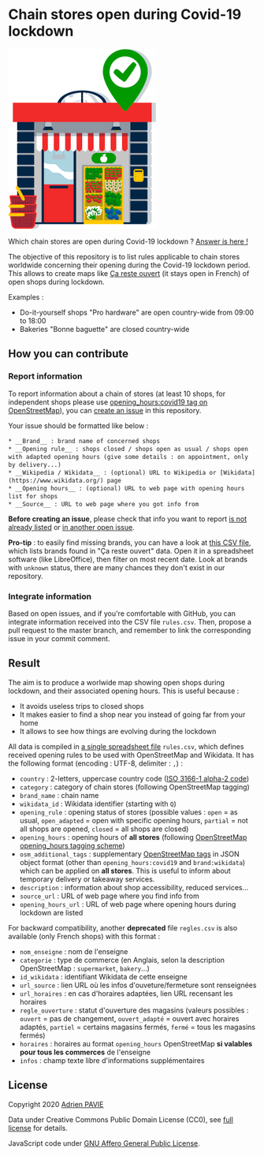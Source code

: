 # Chain stores open during Covid-19 lockdown

![Logo](images/logo.png)

Which chain stores are open during Covid-19 lockdown ? [Answer is here !](rules.csv)

The objective of this repository is to list rules applicable to chain stores worldwide concerning their opening during the Covid-19 lockdown period. This allows to create maps like [Ça reste ouvert](https://caresteouvert.fr) (it stays open in French) of open shops during lockdown.

Examples :

* Do-it-yourself shops "Pro hardware" are open country-wide from 09:00 to 18:00
* Bakeries "Bonne baguette" are closed country-wide


## How you can contribute

### Report information

To report information about a chain of stores (at least 10 shops, for independent shops please use [opening_hours:covid19 tag on OpenStreetMap](https://wiki.openstreetmap.org/wiki/Key:opening_hours:covid19)), you can [create an issue](https://github.com/PanierAvide/Covid_enseignes/issues) in this repository.

Your issue should be formatted like below :

```
* __Brand__ : brand name of concerned shops
* __Opening rule__ : shops closed / shops open as usual / shops open with adapted opening hours (give some details : on appointment, only by delivery...)
* __Wikipedia / Wikidata__ : (optional) URL to Wikipedia or [Wikidata](https://www.wikidata.org/) page
* __Opening hours__ : (optional) URL to web page with opening hours list for shops
* __Source__ : URL to web page where you got info from
```

__Before creating an issue__, please check that info you want to report [is not already listed](rules.csv) or [in another open issue](https://github.com/PanierAvide/Covid_enseignes/issues?q=is%3Aissue).

__Pro-tip__ : to easily find missing brands, you can have a look at [this CSV file](https://download.osmontrouge.fr/caresteouvert/stats_brand_count.csv), which lists brands found in "Ça reste ouvert" data. Open it in a spreadsheet software (like LibreOffice), then filter on most recent date. Look at brands with `unknown` status, there are many chances they don't exist in our repository.


### Integrate information

Based on open issues, and if you're comfortable with GitHub, you can integrate information received into the CSV file `rules.csv`. Then, propose a pull request to the master branch, and remember to link the corresponding issue in your commit comment.


## Result

The aim is to produce a worlwide map showing open shops during lockdown, and their associated opening hours. This is useful because :

* It avoids useless trips to closed shops
* It makes easier to find a shop near you instead of going far from your home
* It allows to see how things are evolving during the lockdown

All data is compiled in [a single spreadsheet file](rules.csv) `rules.csv`, which defines received opening rules to be used with OpenStreetMap and Wikidata. It has the following format (encoding : UTF-8, delimiter : `,`) :

* `country` : 2-letters, uppercase country code ([ISO 3166-1 alpha-2 code](https://en.wikipedia.org/wiki/ISO_3166-1_alpha-2))
* `category` : category of chain stores (following OpenStreetMap tagging)
* `brand_name` : chain name
* `wikidata_id` : Wikidata identifier (starting with `Q`)
* `opening_rule` : opening status of stores (possible values : `open` = as usual, `open_adapted` = open with specific opening hours, `partial` = not all shops are opened, `closed` = all shops are closed)
* `opening_hours` : opening hours of __all stores__ (following [OpenStreetMap opening_hours tagging scheme](https://wiki.openstreetmap.org/wiki/Key:opening_hours))
* `osm_additional_tags` : supplementary [OpenStreetMap tags](https://wiki.openstreetmap.org/wiki/Key:opening_hours:covid19) in JSON object format (other than `opening_hours:covid19` and `brand:wikidata`) which can be applied on __all stores__. This is useful to inform about temporary delivery or takeaway services.
* `description` : information about shop accessibility, reduced services...
* `source_url` : URL of web page where you find info from
* `opening_hours_url` : URL of web page where opening hours during lockdown are listed

For backward compatibility, another __deprecated__ file `regles.csv` is also available (only French shops) with this format :

* `nom_enseigne` : nom de l'enseigne
* `categorie` : type de commerce (en Anglais, selon la description OpenStreetMap : `supermarket`, `bakery`...)
* `id_wikidata` : identifiant Wikidata de cette enseigne
* `url_source` : lien URL où les infos d'ouveture/fermeture sont renseignées
* `url_horaires` : en cas d'horaires adaptées, lien URL recensant les horaires
* `regle_ouverture` : statut d'ouverture des magasins (valeurs possibles : `ouvert` = pas de changement, `ouvert_adapté` = ouvert avec horaires adaptés, `partiel` = certains magasins fermés, `fermé` = tous les magasins fermés)
* `horaires` : horaires au format `opening_hours` OpenStreetMap __si valables pour tous les commerces__ de l'enseigne
* `infos` : champ texte libre d'informations supplémentaires


## License

Copyright 2020 [Adrien PAVIE](https://pavie.info)

Data under Creative Commons Public Domain License (CC0), see [full license](LICENSE) for details.

JavaScript code under [GNU Affero General Public License](https://www.gnu.org/licenses/#AGPL).
